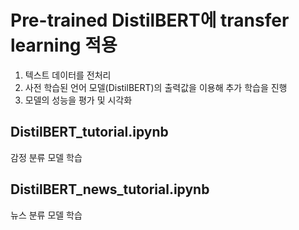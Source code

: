 #  Pre-trained DistilBERT에 transfer learning 적용
1. 텍스트 데이터를 전처리
2. 사전 학습된 언어 모델(DistilBERT)의 출력값을 이용해 추가 학습을 진행
3. 모델의 성능을 평가 및 시각화

## DistilBERT_tutorial.ipynb
감정 분류 모델 학습

## DistilBERT_news_tutorial.ipynb
뉴스 분류 모델 학습
